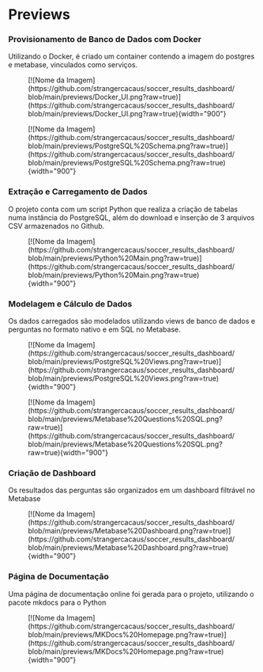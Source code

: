 # Previews

### Provisionamento de Banco de Dados com Docker

Utilizando o Docker, é criado um container contendo a imagem do postgres e metabase, vinculados como serviços.


<figure markdown>
  [![Nome da Imagem](https://github.com/strangercacaus/soccer_results_dashboard/blob/main/previews/Docker_UI.png?raw=true)](https://github.com/strangercacaus/soccer_results_dashboard/blob/main/previews/Docker_UI.png?raw=true){width="900"}
</figure>
<figure markdown>
  [![Nome da Imagem](https://github.com/strangercacaus/soccer_results_dashboard/blob/main/previews/PostgreSQL%20Schema.png?raw=true)](https://github.com/strangercacaus/soccer_results_dashboard/blob/main/previews/PostgreSQL%20Schema.png?raw=true){width="900"}
</figure>

### Extração e Carregamento de Dados

O projeto conta com um script Python que realiza a criação de tabelas numa instância do PostgreSQL, além do download e inserção de 3 arquivos CSV armazenados no Github.

<figure markdown>
  [![Nome da Imagem](https://github.com/strangercacaus/soccer_results_dashboard/blob/main/previews/Python%20Main.png?raw=true)](https://github.com/strangercacaus/soccer_results_dashboard/blob/main/previews/Python%20Main.png?raw=true){width="900"}
</figure>

### Modelagem e Cálculo de Dados

Os dados carregados são modelados utilizando views de banco de dados e perguntas no formato nativo e em SQL no Metabase.

<figure markdown>
  [![Nome da Imagem](https://github.com/strangercacaus/soccer_results_dashboard/blob/main/previews/PostgreSQL%20Views.png?raw=true)](https://github.com/strangercacaus/soccer_results_dashboard/blob/main/previews/PostgreSQL%20Views.png?raw=true){width="900"}
</figure>

<figure markdown>
  [![Nome da Imagem](https://github.com/strangercacaus/soccer_results_dashboard/blob/main/previews/Metabase%20Questions%20SQL.png?raw=true)](https://github.com/strangercacaus/soccer_results_dashboard/blob/main/previews/Metabase%20Questions%20SQL.png?raw=true){width="900"}
</figure>

### Criação de Dashboard

Os resultados das perguntas são organizados em um dashboard filtrável no Metabase

<figure markdown>
  [![Nome da Imagem](https://github.com/strangercacaus/soccer_results_dashboard/blob/main/previews/Metabase%20Dashboard.png?raw=true)](https://github.com/strangercacaus/soccer_results_dashboard/blob/main/previews/Metabase%20Dashboard.png?raw=true){width="900"}
</figure>

### Página de Documentação

Uma página de documentação online foi gerada para o projeto, utilizando o pacote mkdocs para o Python

<figure markdown>
  [![Nome da Imagem](https://github.com/strangercacaus/soccer_results_dashboard/blob/main/previews/MKDocs%20Homepage.png?raw=true)](https://github.com/strangercacaus/soccer_results_dashboard/blob/main/previews/MKDocs%20Homepage.png?raw=true){width="900"}
</figure>
